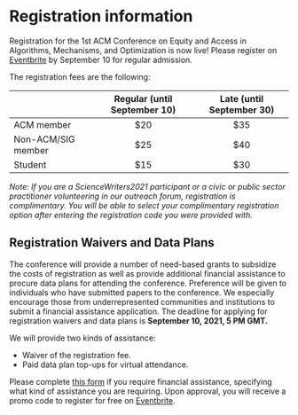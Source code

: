 # Registration information

Registration for the 1st ACM Conference on Equity and Access in Algorithms, Mechanisms, and Optimization is now live! Please register on [Eventbrite](https://eaamo21.eventbrite.com) by September 10 for regular admission.

The registration fees are the following:

<div class="table-wrapper" markdown="block">

|  | Regular (until September 10) | Late (until September 30) |
| ----------- | :---: | :---: |
| ACM member          | $20 | $35 |
| Non-ACM/SIG member  | $25 | $40 |
| Student             | $15 | $30 |

</div>

*Note: If you are a ScienceWriters2021 participant or a civic or public sector practitioner volunteering in our outreach forum, registration is complimentary. You will be able to select your complimentary registration option after entering the registration code you were provided with.*

## Registration Waivers and Data Plans
 
The conference will provide a number of need-based grants to subsidize the costs of registration as well as provide additional financial assistance to procure data plans for attending the conference. Preference will be given to individuals who have submitted papers to the conference. We especially encourage those from underrepresented communities and institutions to submit a financial assistance application. The deadline for applying for registration waivers and data plans is **September 10, 2021, 5 PM GMT.**

We will provide two kinds of assistance:

- Waiver of the registration fee.
- Paid data plan top-ups for virtual attendance.

Please complete [this form](https://forms.gle/AP9nmLStPzHSrqMv7) if you require financial assistance, specifying what kind of assistance you are requiring. Upon approval, you will receive a promo code to register for free on [Eventbrite](https://eaamo21.eventbrite.com).











